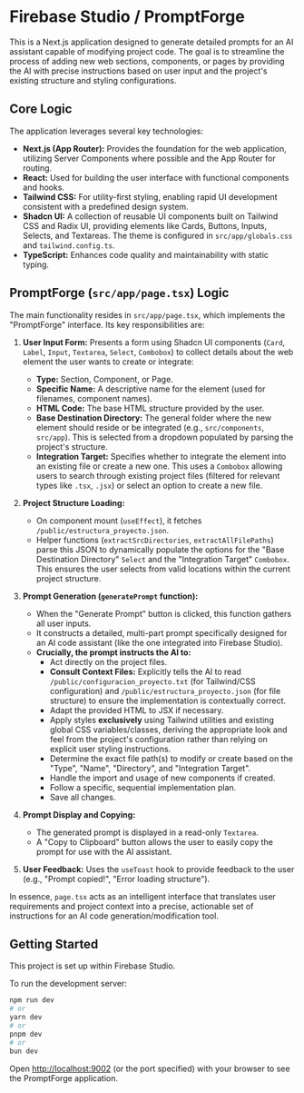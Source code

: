 # Firebase Studio / PromptForge

This is a Next.js application designed to generate detailed prompts for an AI assistant capable of modifying project code. The goal is to streamline the process of adding new web sections, components, or pages by providing the AI with precise instructions based on user input and the project's existing structure and styling configurations.

## Core Logic

The application leverages several key technologies:

*   **Next.js (App Router):** Provides the foundation for the web application, utilizing Server Components where possible and the App Router for routing.
*   **React:** Used for building the user interface with functional components and hooks.
*   **Tailwind CSS:** For utility-first styling, enabling rapid UI development consistent with a predefined design system.
*   **Shadcn UI:** A collection of reusable UI components built on Tailwind CSS and Radix UI, providing elements like Cards, Buttons, Inputs, Selects, and Textareas. The theme is configured in `src/app/globals.css` and `tailwind.config.ts`.
*   **TypeScript:** Enhances code quality and maintainability with static typing.

## PromptForge (`src/app/page.tsx`) Logic

The main functionality resides in `src/app/page.tsx`, which implements the "PromptForge" interface. Its key responsibilities are:

1.  **User Input Form:** Presents a form using Shadcn UI components (`Card`, `Label`, `Input`, `Textarea`, `Select`, `Combobox`) to collect details about the web element the user wants to create or integrate:
    *   **Type:** Section, Component, or Page.
    *   **Specific Name:** A descriptive name for the element (used for filenames, component names).
    *   **HTML Code:** The base HTML structure provided by the user.
    *   **Base Destination Directory:** The general folder where the new element should reside or be integrated (e.g., `src/components`, `src/app`). This is selected from a dropdown populated by parsing the project's structure.
    *   **Integration Target:** Specifies whether to integrate the element into an existing file or create a new one. This uses a `Combobox` allowing users to search through existing project files (filtered for relevant types like `.tsx`, `.jsx`) or select an option to create a new file.

2.  **Project Structure Loading:**
    *   On component mount (`useEffect`), it fetches `/public/estructura_proyecto.json`.
    *   Helper functions (`extractSrcDirectories`, `extractAllFilePaths`) parse this JSON to dynamically populate the options for the "Base Destination Directory" `Select` and the "Integration Target" `Combobox`. This ensures the user selects from valid locations within the current project structure.

3.  **Prompt Generation (`generatePrompt` function):**
    *   When the "Generate Prompt" button is clicked, this function gathers all user inputs.
    *   It constructs a detailed, multi-part prompt specifically designed for an AI code assistant (like the one integrated into Firebase Studio).
    *   **Crucially, the prompt instructs the AI to:**
        *   Act directly on the project files.
        *   **Consult Context Files:** Explicitly tells the AI to read `/public/configuracion_proyecto.txt` (for Tailwind/CSS configuration) and `/public/estructura_proyecto.json` (for file structure) to ensure the implementation is contextually correct.
        *   Adapt the provided HTML to JSX if necessary.
        *   Apply styles **exclusively** using Tailwind utilities and existing global CSS variables/classes, deriving the appropriate look and feel from the project's configuration rather than relying on explicit user styling instructions.
        *   Determine the exact file path(s) to modify or create based on the "Type", "Name", "Directory", and "Integration Target".
        *   Handle the import and usage of new components if created.
        *   Follow a specific, sequential implementation plan.
        *   Save all changes.

4.  **Prompt Display and Copying:**
    *   The generated prompt is displayed in a read-only `Textarea`.
    *   A "Copy to Clipboard" button allows the user to easily copy the prompt for use with the AI assistant.

5.  **User Feedback:** Uses the `useToast` hook to provide feedback to the user (e.g., "Prompt copied!", "Error loading structure").

In essence, `page.tsx` acts as an intelligent interface that translates user requirements and project context into a precise, actionable set of instructions for an AI code generation/modification tool.

## Getting Started

This project is set up within Firebase Studio.

To run the development server:

```bash
npm run dev
# or
yarn dev
# or
pnpm dev
# or
bun dev
```

Open [http://localhost:9002](http://localhost:9002) (or the port specified) with your browser to see the PromptForge application.
```